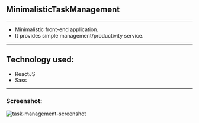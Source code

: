 ## MinimalisticTaskManagement
___

* Minimalistic front-end application.
* It provides simple management/productivity service.
___

## Technology used:
* ReactJS
* Sass
___
### Screenshot:

![task-management-screenshot](https://github.com/dimiturstefanow/RoyaltyHomes/assets/126346506/77f404c3-1bfb-43fc-b2b3-5b089feb4d53)


